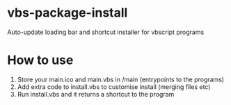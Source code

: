 # vbs-package-install
Auto-update loading bar and shortcut installer for vbscript programs

# How to use
1. Store your main.ico and main.vbs in /main (entrypoints to the programs)
2. Add extra code to install.vbs to customise install (merging files etc)
3. Run install.vbs and it returns a shortcut to the program